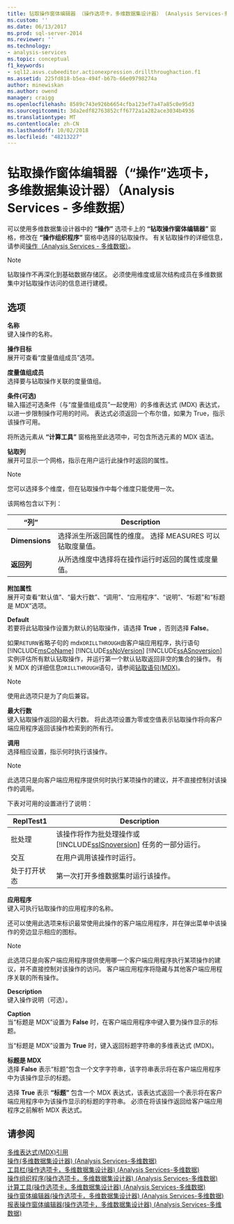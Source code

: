 ```yaml
---
title: 钻取操作窗体编辑器 （操作选项卡，多维数据集设计器） (Analysis Services-多维数据) |Microsoft Docs
ms.custom: ''
ms.date: 06/13/2017
ms.prod: sql-server-2014
ms.reviewer: ''
ms.technology:
- analysis-services
ms.topic: conceptual
f1_keywords:
- sql12.asvs.cubeeditor.actionexpression.drillthroughaction.f1
ms.assetid: 225fd818-b5ea-494f-b67b-66e09798274a
author: minewiskan
ms.author: owend
manager: craigg
ms.openlocfilehash: 8589c743e926b6654cfba123ef7a47a85c0e95d3
ms.sourcegitcommit: 3da2edf82763852cff6772a1a282ace3034b4936
ms.translationtype: MT
ms.contentlocale: zh-CN
ms.lasthandoff: 10/02/2018
ms.locfileid: "48213227"
---
```

# <a name="drillthrough-action-form-editor-actions-tab-cube-designer-analysis-services---multidimensional-data"></a>钻取操作窗体编辑器（“操作”选项卡，多维数据集设计器）（Analysis Services - 多维数据）
  可以使用多维数据集设计器中的 **“操作”** 选项卡上的 **“钻取操作窗体编辑器”** 窗格，修改在 **“操作组织程序”** 窗格中选择的钻取操作。 有关钻取操作的详细信息，请参阅[操作（Analysis Services - 多维数据）](multidimensional-models/actions-analysis-services-multidimensional-data.md)。  
  
> [!NOTE]  
>  钻取操作不再深化到基础数据存储区。 必须使用维度或层次结构成员在多维数据集中对钻取操作访问的信息进行建模。  
  
## <a name="options"></a>选项  
 **名称**  
 键入操作的名称。  
  
 **操作目标**  
 展开可查看“度量值组成员”选项。  
  
 **度量值组成员**  
 选择要与钻取操作关联的度量值组。  
  
 **条件(可选)**  
 输入描述可选条件（与“度量值组成员”一起使用）的多维表达式 (MDX) 表达式，以进一步限制操作可用的时间。 表达式必须返回一个布尔值，如果为 True，指示该操作可用。  
  
 将所选元素从 **“计算工具”** 窗格拖至此选项中，可包含所选元素的 MDX 语法。  
  
 **钻取列**  
 展开可显示一个网格，指示在用户运行此操作时返回的属性。  
  
> [!NOTE]  
>  您可以选择多个维度，但在钻取操作中每个维度只能使用一次。  
  
 该网格包含以下列：  
  
|“列”|Description|  
|------------|-----------------|  
|**Dimensions**|选择派生所返回属性的维度。 选择 MEASURES 可以钻取度量值。|  
|**返回列**|从所选维度中选择将在操作运行时返回的属性或度量值。|  
  
 **附加属性**  
 展开可查看“默认值”、“最大行数”、“调用”、“应用程序”、“说明”、“标题”和“标题是 MDX”选项。  
  
 **Default**  
 若要将此钻取操作设置为默认的钻取操作，请选择 **True** ，否则选择 **False**。  
  
 如果`RETURN`省略子句的 mdx`DRILLTHROUGH`由客户端应用程序，执行语句[!INCLUDE[msCoName](../includes/msconame-md.md)] [!INCLUDE[ssNoVersion](../includes/ssnoversion-md.md)] [!INCLUDE[ssASnoversion](../includes/ssasnoversion-md.md)]实例评估所有默认钻取操作，并运行第一个默认钻取返回非空的集合的操作。 有关 MDX 的详细信息`DRILLTHROUGH`语句，请参阅[钻取语句&#40;MDX&#41;](/sql/mdx/mdx-data-manipulation-drillthrough)。  
  
> [!NOTE]  
>  使用此选项只是为了向后兼容。  
  
 **最大行数**  
 键入钻取操作返回的最大行数。 将此选项设置为零或空值表示钻取操作将向客户端应用程序返回该操作检索到的所有行。  
  
 **调用**  
 选择相应设置，指示何时执行该操作。  
  
> [!NOTE]  
>  此选项只是向客户端应用程序提供何时执行某项操作的建议，并不直接控制对该操作的调用。  
  
 下表对可用的设置进行了说明：  
  
|ReplTest1|Description|  
|-----------|-----------------|  
|批处理|该操作将作为批处理操作或 [!INCLUDE[ssISnoversion](../includes/ssisnoversion-md.md)] 任务的一部分运行。|  
|交互|在用户调用该操作时运行。|  
|处于打开状态|第一次打开多维数据集时运行该操作。|  
  
 **应用程序**  
 键入可执行钻取操作的应用程序的名称。  
  
 还可以使用此选项来标识最常使用此操作的客户端应用程序，并在弹出菜单中该操作的旁边显示相应的图标。  
  
> [!NOTE]  
>  此选项只是向客户端应用程序提供使用哪一个客户端应用程序执行某项操作的建议，并不直接控制对该操作的访问。 客户端应用程序将隐藏与其他客户端应用程序关联的所有操作。  
  
 **Description**  
 键入操作说明（可选）。  
  
 **Caption**  
 当“标题是 MDX”设置为 **False** 时，在客户端应用程序中键入要为操作显示的标题。  
  
 当“标题是 MDX”设置为 **True** 时，键入返回标题字符串的多维表达式 (MDX)。  
  
 **标题是 MDX**  
 选择 **False** 表示“标题”包含一个文字字符串，该字符串表示将在客户端应用程序中为该操作显示的标题。  
  
 选择 **True** 表示 **“标题”** 包含一个 MDX 表达式，该表达式返回一个表示将在客户端应用程序中为该操作显示的标题的字符串。 必须在将该操作返回给客户端应用程序之前解析 MDX 表达式。  
  
## <a name="see-also"></a>请参阅  
 [多维表达式&#40;MDX&#41;引用](/sql/mdx/multidimensional-expressions-mdx-reference)   
 [操作&#40;多维数据集设计器&#41; &#40;Analysis Services-多维数据&#41;](actions-cube-designer-analysis-services-multidimensional-data.md)   
 [工具栏&#40;操作选项卡，多维数据集设计器&#41; &#40;Analysis Services-多维数据&#41;](toolbar-actions-tab-cube-designer-analysis-services-multidimensional-data.md)   
 [操作组织程序&#40;操作选项卡，多维数据集设计器&#41; &#40;Analysis Services-多维数据&#41;](action-organizer-cube-designer-analysis-services-multidimensional-data.md)   
 [计算工具&#40;操作选项卡，多维数据集设计器&#41; &#40;Analysis Services-多维数据&#41;](calculation-tools-actions-cube-designer-analysis-services-multidimensional-data.md)   
 [操作窗体编辑器&#40;操作选项卡，多维数据集设计器&#41; &#40;Analysis Services-多维数据&#41;](action-form-editor-cube-designer-analysis-services-multidimensional-data.md)   
 [报表操作窗体编辑器&#40;操作选项卡，多维数据集设计器&#41; &#40;Analysis Services-多维数据&#41;](report-action-form-editor-cube-designer-analysis-services-multidimensional-data.md)  
  
  
